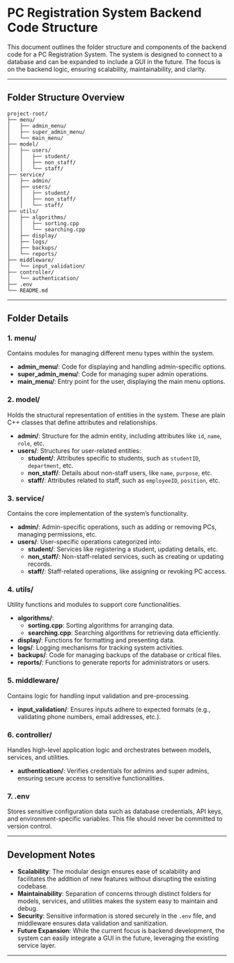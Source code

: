 # PC Registration System Backend Code Structure

This document outlines the folder structure and components of the backend code for a PC Registration System. The system is designed to connect to a database and can be expanded to include a GUI in the future. The focus is on the backend logic, ensuring scalability, maintainability, and clarity.

---

## **Folder Structure Overview**

```
project-root/
├── menu/
│   ├── admin_menu/
│   ├── super_admin_menu/
│   └── main_menu/
├── model/
│   ├── users/
│   │   ├── student/
│   │   ├── non_staff/
│   │   └── staff/
├── service/
│   ├── admin/
│   ├── users/
│   │   ├── student/
│   │   ├── non_staff/
│   │   └── staff/
├── utils/
│   ├── algorithms/
│   │   ├── sorting.cpp
│   │   └── searching.cpp
│   ├── display/
│   ├── logs/
│   ├── backups/
│   └── reports/
├── middleware/
│   └── input_validation/
├── controller/
│   └── authentication/
├── .env
└── README.md
```

---

## **Folder Details**

### 1. **menu/**
Contains modules for managing different menu types within the system.
- **admin_menu/**: Code for displaying and handling admin-specific options.
- **super_admin_menu/**: Code for managing super admin operations.
- **main_menu/**: Entry point for the user, displaying the main menu options.

### 2. **model/**
Holds the structural representation of entities in the system. These are plain C++ classes that define attributes and relationships.
- **admin/**: Structure for the admin entity, including attributes like `id`, `name`, `role`, etc.
- **users/**: Structures for user-related entities:
  - **student/**: Attributes specific to students, such as `studentID`, `department`, etc.
  - **non_staff/**: Details about non-staff users, like `name`, `purpose`, etc.
  - **staff/**: Attributes related to staff, such as `employeeID`, `position`, etc.

### 3. **service/**
Contains the core implementation of the system’s functionality.
- **admin/**: Admin-specific operations, such as adding or removing PCs, managing permissions, etc.
- **users/**: User-specific operations categorized into:
  - **student/**: Services like registering a student, updating details, etc.
  - **non_staff/**: Non-staff-related services, such as creating or updating records.
  - **staff/**: Staff-related operations, like assigning or revoking PC access.

### 4. **utils/**
Utility functions and modules to support core functionalities.
- **algorithms/**:
  - **sorting.cpp**: Sorting algorithms for arranging data.
  - **searching.cpp**: Searching algorithms for retrieving data efficiently.
- **display/**: Functions for formatting and presenting data.
- **logs/**: Logging mechanisms for tracking system activities.
- **backups/**: Code for managing backups of the database or critical files.
- **reports/**: Functions to generate reports for administrators or users.

### 5. **middleware/**
Contains logic for handling input validation and pre-processing.
- **input_validation/**: Ensures inputs adhere to expected formats (e.g., validating phone numbers, email addresses, etc.).

### 6. **controller/**
Handles high-level application logic and orchestrates between models, services, and utilities.
- **authentication/**: Verifies credentials for admins and super admins, ensuring secure access to sensitive functionalities.

### 7. **.env**
Stores sensitive configuration data such as database credentials, API keys, and environment-specific variables. This file should never be committed to version control.

---

## **Development Notes**

- **Scalability**: The modular design ensures ease of scalability and facilitates the addition of new features without disrupting the existing codebase.
- **Maintainability**: Separation of concerns through distinct folders for models, services, and utilities makes the system easy to maintain and debug.
- **Security**: Sensitive information is stored securely in the `.env` file, and middleware ensures data validation and sanitization.
- **Future Expansion**: While the current focus is backend development, the system can easily integrate a GUI in the future, leveraging the existing service layer.

---

